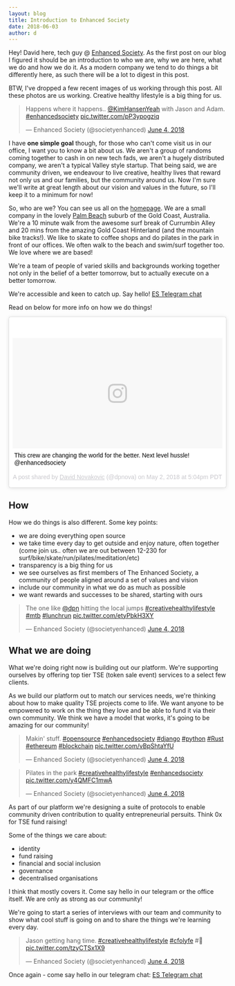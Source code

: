 ```yaml
---
layout: blog
title: Introduction to Enhanced Society
date: 2018-06-03
author: d
---
```


Hey! David here, tech guy @ <a href="https://www.enhancedsociety.com">Enhanced Society</a>. As the first post on our blog I figured it should be an introduction to who we are, why we are here, what we do and how we do it. As a modern company we tend to do things a bit differently here, as such there will be a lot to digest in this post.

BTW, I've dropped a few recent images of us working through this post. All these photos are us working. Creative healthy lifestyle is a big thing for us.

<blockquote class="twitter-tweet" data-lang="en"><p lang="en" dir="ltr">Happens where it happens.. <a href="https://twitter.com/KimHansenYeah?ref_src=twsrc%5Etfw">@KimHansenYeah</a> with Jason and Adam. <a href="https://twitter.com/hashtag/enhancedsociety?src=hash&amp;ref_src=twsrc%5Etfw">#enhancedsociety</a> <a href="https://t.co/pP3ypogziq">pic.twitter.com/pP3ypogziq</a></p>&mdash; Enhanced Society (@societyenhanced) <a href="https://twitter.com/societyenhanced/status/1003455076373942273?ref_src=twsrc%5Etfw">June 4, 2018</a></blockquote>
<script async src="https://platform.twitter.com/widgets.js" charset="utf-8"></script>


I have <strong>one simple goal</strong> though, for those who can't come visit us in our office, I want you to know a bit about us. We aren't a group of randoms coming together to cash in on new tech fads, we aren't a hugely distributed company, we aren't a typical Valley style startup. That being said, we are community driven, we endeavour to live creative, healthy lives that reward not only us and our families, but the community around us. Now I'm sure we'll write at great length about our vision and values in the future, so I'll keep it to a minimum for now!

So, who are we? You can see us all on the <a href="https://www.enhancedsociety.com">homepage</a>. We are a small company in the lovely <a href="https://www.google.com/search?q=palm+beach+qld+australia">Palm Beach</a> suburb of the Gold Coast, Australia. We're a 10 minute walk from the awesome surf break of Currumbin Alley and 20 mins from the amazing Gold Coast Hinterland (and the mountain bike tracks!). We like to skate to coffee shops and do pilates in the park in front of our offices. We often walk to the beach and swim/surf together too. We love where we are based!

We're a team of people of varied skills and backgrounds working together not only in the belief of a better tomorrow, but to actually execute on a better tomorrow.

We're accessible and keen to catch up. Say hello! <a href="https://t.me/enhancedsociety">ES Telegram chat</a>

Read on below for more info on how we do things!

<blockquote class="instagram-media" data-instgrm-captioned data-instgrm-permalink="https://www.instagram.com/p/BiS2VUuALZg/" data-instgrm-version="8" style=" background:#FFF; border:0; border-radius:3px; box-shadow:0 0 1px 0 rgba(0,0,0,0.5),0 1px 10px 0 rgba(0,0,0,0.15); margin: 1px; max-width:658px; padding:0; width:99.375%; width:-webkit-calc(100% - 2px); width:calc(100% - 2px);"><div style="padding:8px;"> <div style=" background:#F8F8F8; line-height:0; margin-top:40px; padding:26.203703703703702% 0; text-align:center; width:100%;"> <div style=" background:url(data:image/png;base64,iVBORw0KGgoAAAANSUhEUgAAACwAAAAsCAMAAAApWqozAAAABGdBTUEAALGPC/xhBQAAAAFzUkdCAK7OHOkAAAAMUExURczMzPf399fX1+bm5mzY9AMAAADiSURBVDjLvZXbEsMgCES5/P8/t9FuRVCRmU73JWlzosgSIIZURCjo/ad+EQJJB4Hv8BFt+IDpQoCx1wjOSBFhh2XssxEIYn3ulI/6MNReE07UIWJEv8UEOWDS88LY97kqyTliJKKtuYBbruAyVh5wOHiXmpi5we58Ek028czwyuQdLKPG1Bkb4NnM+VeAnfHqn1k4+GPT6uGQcvu2h2OVuIf/gWUFyy8OWEpdyZSa3aVCqpVoVvzZZ2VTnn2wU8qzVjDDetO90GSy9mVLqtgYSy231MxrY6I2gGqjrTY0L8fxCxfCBbhWrsYYAAAAAElFTkSuQmCC); display:block; height:44px; margin:0 auto -44px; position:relative; top:-22px; width:44px;"></div></div> <p style=" margin:8px 0 0 0; padding:0 4px;"> <a href="https://www.instagram.com/p/BiS2VUuALZg/" style=" color:#000; font-family:Arial,sans-serif; font-size:14px; font-style:normal; font-weight:normal; line-height:17px; text-decoration:none; word-wrap:break-word;" target="_blank">This crew are changing the world for the better. Next level hussle! @enhancedsociety</a></p> <p style=" color:#c9c8cd; font-family:Arial,sans-serif; font-size:14px; line-height:17px; margin-bottom:0; margin-top:8px; overflow:hidden; padding:8px 0 7px; text-align:center; text-overflow:ellipsis; white-space:nowrap;">A post shared by <a href="https://www.instagram.com/dpnova/" style=" color:#c9c8cd; font-family:Arial,sans-serif; font-size:14px; font-style:normal; font-weight:normal; line-height:17px;" target="_blank"> David Novakovic</a> (@dpnova) on <time style=" font-family:Arial,sans-serif; font-size:14px; line-height:17px;" datetime="2018-05-03T00:04:45+00:00">May 2, 2018 at 5:04pm PDT</time></p></div></blockquote> <script async defer src="//www.instagram.com/embed.js"></script>

## How

How we do things is also different. Some key points:

* we are doing everything open source
* we take time every day to get outside and enjoy nature, often together (come join us.. often we are out between 12-230 for surf/bike/skate/run/pilates/meditation/etc)
* transparency is a big thing for us
* we see ourselves as first members of The Enhanced Society, a community of people aligned around a set of values and vision
* include our community in what we do as much as possible
* we want rewards and successes to be shared, starting with ours

<blockquote class="twitter-tweet" data-lang="en"><p lang="en" dir="ltr">The one like <a href="https://twitter.com/dpn?ref_src=twsrc%5Etfw">@dpn</a> hitting the local jumps <a href="https://twitter.com/hashtag/creativehealthylifestyle?src=hash&amp;ref_src=twsrc%5Etfw">#creativehealthylifestyle</a> <a href="https://twitter.com/hashtag/mtb?src=hash&amp;ref_src=twsrc%5Etfw">#mtb</a> <a href="https://twitter.com/hashtag/lunchrun?src=hash&amp;ref_src=twsrc%5Etfw">#lunchrun</a> <a href="https://t.co/etyPbkH3XY">pic.twitter.com/etyPbkH3XY</a></p>&mdash; Enhanced Society (@societyenhanced) <a href="https://twitter.com/societyenhanced/status/1003453682174660608?ref_src=twsrc%5Etfw">June 4, 2018</a></blockquote>
<script async src="https://platform.twitter.com/widgets.js" charset="utf-8"></script>

## What we are doing

What we're doing right now is building out our platform. We're supporting ourselves by offering top tier TSE (token sale event) services to a select few clients.

As we build our platform out to match our services needs, we're thinking about how to make quality TSE projects come to life. We want anyone to be empowered to work on the thing they love and be able to fund it via their own community. We think we have a model that works, it's going to be amazing for our community!

<blockquote class="twitter-tweet" data-lang="en"><p lang="en" dir="ltr">Makin&#39; stuff. <a href="https://twitter.com/hashtag/opensource?src=hash&amp;ref_src=twsrc%5Etfw">#opensource</a> <a href="https://twitter.com/hashtag/enhancedsociety?src=hash&amp;ref_src=twsrc%5Etfw">#enhancedsociety</a> <a href="https://twitter.com/hashtag/django?src=hash&amp;ref_src=twsrc%5Etfw">#django</a> <a href="https://twitter.com/hashtag/python?src=hash&amp;ref_src=twsrc%5Etfw">#python</a> <a href="https://twitter.com/hashtag/Rust?src=hash&amp;ref_src=twsrc%5Etfw">#Rust</a> <a href="https://twitter.com/hashtag/ethereum?src=hash&amp;ref_src=twsrc%5Etfw">#ethereum</a> <a href="https://twitter.com/hashtag/blockchain?src=hash&amp;ref_src=twsrc%5Etfw">#blockchain</a> <a href="https://t.co/vBpShtaYfU">pic.twitter.com/vBpShtaYfU</a></p>&mdash; Enhanced Society (@societyenhanced) <a href="https://twitter.com/societyenhanced/status/1003456969473048577?ref_src=twsrc%5Etfw">June 4, 2018</a></blockquote>
<script async src="https://platform.twitter.com/widgets.js" charset="utf-8"></script>

<blockquote class="twitter-tweet" data-lang="en"><p lang="en" dir="ltr">Pilates in the park <a href="https://twitter.com/hashtag/creativehealthylifestyle?src=hash&amp;ref_src=twsrc%5Etfw">#creativehealthylifestyle</a> <a href="https://twitter.com/hashtag/enhancedsociety?src=hash&amp;ref_src=twsrc%5Etfw">#enhancedsociety</a> <a href="https://t.co/y4QMFC1mwA">pic.twitter.com/y4QMFC1mwA</a></p>&mdash; Enhanced Society (@societyenhanced) <a href="https://twitter.com/societyenhanced/status/1003456426902077440?ref_src=twsrc%5Etfw">June 4, 2018</a></blockquote>
<script async src="https://platform.twitter.com/widgets.js" charset="utf-8"></script>



As part of our platform we're designing a suite of protocols to enable community driven contribution to quality entrepreneurial persuits. Think 0x for TSE fund raising!

Some of the things we care about:
* identity
* fund raising
* financial and social inclusion
* governance
* decentralised organisations

I think that mostly covers it. Come say hello in our telegram or the office itself. We are only as strong as our community!

We're going to start a series of interviews with our team and community to show what cool stuff is going on and to share the things we're learning every day.

<blockquote class="twitter-tweet" data-lang="en"><p lang="en" dir="ltr">Jason getting hang time. <a href="https://twitter.com/hashtag/creativehealthylifestyle?src=hash&amp;ref_src=twsrc%5Etfw">#creativehealthylifestyle</a> <a href="https://twitter.com/hashtag/cfolyfe?src=hash&amp;ref_src=twsrc%5Etfw">#cfolyfe</a> #🤙 <a href="https://t.co/tzyCTSx1X9">pic.twitter.com/tzyCTSx1X9</a></p>&mdash; Enhanced Society (@societyenhanced) <a href="https://twitter.com/societyenhanced/status/1003457469199237120?ref_src=twsrc%5Etfw">June 4, 2018</a></blockquote>
<script async src="https://platform.twitter.com/widgets.js" charset="utf-8"></script>


Once again - come say hello in our telegram chat: <a href="https://t.me/enhancedsociety">ES Telegram chat</a>
